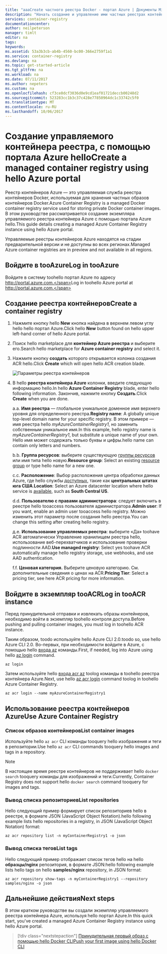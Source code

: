 ```yaml
---
title: "aaaCreate частного реестра Docker - портал Azure | Документы Microsoft"
description: "Начать создание и управление ими частных реестрах контейнера Docker с hello портал Azure"
services: container-registry
documentationcenter: 
author: neilpeterson
manager: timlt
editor: na
tags: 
keywords: 
ms.assetid: 53a3b3cb-ab4b-4560-bc00-366e2759f1a1
ms.service: container-registry
ms.devlang: na
ms.topic: get-started-article
ms.tgt_pltfrm: na
ms.workload: na
ms.date: 07/11/2017
ms.author: nepeters
ms.custom: na
ms.openlocfilehash: cf3ce0dcf3036d0e9cd1eaf01721deccb00248d2
ms.sourcegitcommit: 523283cc1b3c37c428e77850964dc1c33742c5f0
ms.translationtype: MT
ms.contentlocale: ru-RU
ms.lasthandoff: 10/06/2017
---
```

# <a name="create-a-managed-container-registry-using-hello-azure-portal"></a><span data-ttu-id="816cb-103">Создание управляемого контейнера реестра, с помощью портала Azure hello</span><span class="sxs-lookup"><span data-stu-id="816cb-103">Create a managed container registry using hello Azure portal</span></span>

<span data-ttu-id="816cb-104">Реестр контейнеров Azure — это управляемая служба реестра контейнеров Docker, используемая для хранения частных образов контейнеров Docker.</span><span class="sxs-lookup"><span data-stu-id="816cb-104">Azure Container Registry is a managed Docker container registry service used for storing private Docker container images.</span></span> <span data-ttu-id="816cb-105">В этом руководстве рассматривается создание экземпляра управляемого реестра контейнера Azure с помощью портала Azure hello.</span><span class="sxs-lookup"><span data-stu-id="816cb-105">This guide details creating a managed Azure Container Registry instance using hello Azure portal.</span></span>

<span data-ttu-id="816cb-106">Управляемые реестры контейнеров Azure находятся на стадии предварительной версии и не доступны во всех регионах.</span><span class="sxs-lookup"><span data-stu-id="816cb-106">Managed Azure container registries are in preview and not available in all regions.</span></span>

## <a name="log-in-tooazure"></a><span data-ttu-id="816cb-107">Войдите в tooAzure</span><span class="sxs-lookup"><span data-stu-id="816cb-107">Log in tooAzure</span></span>

<span data-ttu-id="816cb-108">Войдите в систему toohello портал Azure по адресу http://portal.azure.com.</span><span class="sxs-lookup"><span data-stu-id="816cb-108">Log in toohello Azure portal at http://portal.azure.com.</span></span>

## <a name="create-a-container-registry"></a><span data-ttu-id="816cb-109">Создание реестра контейнеров</span><span class="sxs-lookup"><span data-stu-id="816cb-109">Create a container registry</span></span>

1. <span data-ttu-id="816cb-110">Нажмите кнопку hello **New** кнопка найдена в верхнем левом углу hello hello портал Azure.</span><span class="sxs-lookup"><span data-stu-id="816cb-110">Click hello **New** button found on hello upper left-hand corner of hello Azure portal.</span></span>

2. <span data-ttu-id="816cb-111">Поиск hello marketplace для **контейнер Azure реестра** и выберите его.</span><span class="sxs-lookup"><span data-stu-id="816cb-111">Search hello marketplace for **Azure container registry** and select it.</span></span>

3. <span data-ttu-id="816cb-112">Нажмите кнопку **создать** которого открывается колонка создания ACR hello.</span><span class="sxs-lookup"><span data-stu-id="816cb-112">Click **Create** which will open hello ACR creation blade.</span></span>

    ![Параметры реестра контейнеров](./media/container-registry-get-started-portal/managed-container-registry-settings.png)

4. <span data-ttu-id="816cb-114">В hello **реестра контейнера Azure** колонки, введите следующую информацию hello.</span><span class="sxs-lookup"><span data-stu-id="816cb-114">In hello **Azure Container Registry** blade, enter hello following information.</span></span> <span data-ttu-id="816cb-115">Закончив, нажмите кнопку **Создать**.</span><span class="sxs-lookup"><span data-stu-id="816cb-115">Click **Create** when you are done.</span></span>

    <span data-ttu-id="816cb-116">а.</span><span class="sxs-lookup"><span data-stu-id="816cb-116">a.</span></span> <span data-ttu-id="816cb-117">**Имя реестра** — глобальное уникальное доменное имя верхнего уровня для определенного реестра.</span><span class="sxs-lookup"><span data-stu-id="816cb-117">**Registry name**: A globally unique top-level domain name for your specific registry.</span></span> <span data-ttu-id="816cb-118">В этом примере — имя реестра hello *myAzureContainerRegistry1*, но заменить собственным уникальное имя.</span><span class="sxs-lookup"><span data-stu-id="816cb-118">In this example, hello registry name is *myAzureContainerRegistry1*, but substitute a unique name of your own.</span></span> <span data-ttu-id="816cb-119">Hello имя может содержать только буквы и цифры.</span><span class="sxs-lookup"><span data-stu-id="816cb-119">hello name can contain only letters and numbers.</span></span>

    <span data-ttu-id="816cb-120">b.</span><span class="sxs-lookup"><span data-stu-id="816cb-120">b.</span></span> <span data-ttu-id="816cb-121">**Группа ресурсов**: выберите существующую [группы ресурсов](../azure-resource-manager/resource-group-overview.md#resource-groups) или имя типа hello новую.</span><span class="sxs-lookup"><span data-stu-id="816cb-121">**Resource group**: Select an existing [resource group](../azure-resource-manager/resource-group-overview.md#resource-groups) or type hello name for a new one.</span></span>

    <span data-ttu-id="816cb-122">c.</span><span class="sxs-lookup"><span data-stu-id="816cb-122">c.</span></span> <span data-ttu-id="816cb-123">**Расположение**: Выбор расположения центра обработки данных Azure, где hello службы [доступных](https://azure.microsoft.com/regions/services/), такие как **центральных штатах юга США**.</span><span class="sxs-lookup"><span data-stu-id="816cb-123">**Location**: Select an Azure datacenter location where hello service is [available](https://azure.microsoft.com/regions/services/), such as **South Central US**.</span></span>

    <span data-ttu-id="816cb-124">d.</span><span class="sxs-lookup"><span data-stu-id="816cb-124">d.</span></span> <span data-ttu-id="816cb-125">**Пользователю с правами администратора**: следует включить в реестре hello tooaccess пользователя администратора.</span><span class="sxs-lookup"><span data-stu-id="816cb-125">**Admin user**: If you want, enable an admin user tooaccess hello registry.</span></span> <span data-ttu-id="816cb-126">Можно изменить этот параметр после создания hello реестра.</span><span class="sxs-lookup"><span data-stu-id="816cb-126">You can change this setting after creating hello registry.</span></span>

    <span data-ttu-id="816cb-127">д.</span><span class="sxs-lookup"><span data-stu-id="816cb-127">e.</span></span> <span data-ttu-id="816cb-128">**Использование управляемых реестра**: выберите «Да» toohave ACR автоматически Управление хранилищем реестра hello, использование веб-перехватчиков и использование проверки подлинности AAD.</span><span class="sxs-lookup"><span data-stu-id="816cb-128">**Use managed registry**: Select yes toohave ACR automatically manage hello registry storage, use webhooks, and use AAD authentication.</span></span>

    <span data-ttu-id="816cb-129">f.</span><span class="sxs-lookup"><span data-stu-id="816cb-129">f.</span></span> <span data-ttu-id="816cb-130">**Ценовая категория.** Выберите ценовую категорию. См. дополнительные сведения о ценах на ACR.</span><span class="sxs-lookup"><span data-stu-id="816cb-130">**Pricing Tier**: Select a pricing tier, see here ACR pricing for more information.</span></span>

## <a name="log-in-tooacr-instance"></a><span data-ttu-id="816cb-131">Войдите в экземпляр tooACR</span><span class="sxs-lookup"><span data-stu-id="816cb-131">Log in tooACR instance</span></span>

<span data-ttu-id="816cb-132">Перед принудительной отправки и извлекать образы контейнеров, необходимо войти в экземпляр toohello контроля доступа.</span><span class="sxs-lookup"><span data-stu-id="816cb-132">Before pushing and pulling container images, you must log in toohello ACR instance.</span></span> 

<span data-ttu-id="816cb-133">Таким образом, toodo используйте hello Azure CLI 2.0.</span><span class="sxs-lookup"><span data-stu-id="816cb-133">toodo so, use hello Azure CLI 2.0.</span></span> <span data-ttu-id="816cb-134">Во-первых, при необходимости войдите в Azure, с помощью hello [входа az](/cli/azure/#login) команды.</span><span class="sxs-lookup"><span data-stu-id="816cb-134">First, if needed, log into Azure using hello [az login](/cli/azure/#login) command.</span></span> 

```azurecli
az login
```

<span data-ttu-id="816cb-135">Затем используйте hello [входа acr az](/cli/azure/acr#login) toolog команды в toohello реестра контейнера Azure.</span><span class="sxs-lookup"><span data-stu-id="816cb-135">Next, use hello [az acr login](/cli/azure/acr#login) command toolog in toohello Azure Container Registry.</span></span>

```azurecli-interactive
az acr login --name myAzureContainerRegistry1
```

## <a name="use-azure-container-registry"></a><span data-ttu-id="816cb-136">Использование реестра контейнеров Azure</span><span class="sxs-lookup"><span data-stu-id="816cb-136">Use Azure Container Registry</span></span>

### <a name="list-container-images"></a><span data-ttu-id="816cb-137">Список образов контейнеров</span><span class="sxs-lookup"><span data-stu-id="816cb-137">List container images</span></span>

<span data-ttu-id="816cb-138">Используйте hello `az acr` CLI команды tooquery hello изображения и теги в репозитории.</span><span class="sxs-lookup"><span data-stu-id="816cb-138">Use hello `az acr` CLI commands tooquery hello images and tags in a repository.</span></span>

> [!NOTE]
> <span data-ttu-id="816cb-139">В настоящее время реестре контейнеров не поддерживает hello `docker search` tooquery команды для изображений и теги.</span><span class="sxs-lookup"><span data-stu-id="816cb-139">Currently, Container Registry does not support hello `docker search` command tooquery for images and tags.</span></span>

### <a name="list-repositories"></a><span data-ttu-id="816cb-140">Вывод списка репозиториев</span><span class="sxs-lookup"><span data-stu-id="816cb-140">List repositories</span></span>

<span data-ttu-id="816cb-141">Hello следующий пример формирует список репозиториев hello в реестре, в формате JSON (JavaScript Object Notation).</span><span class="sxs-lookup"><span data-stu-id="816cb-141">hello following example lists hello repositories in a registry, in JSON (JavaScript Object Notation) format:</span></span>

```azurecli
az acr repository list -n myContainerRegistry1 -o json
```

### <a name="list-tags"></a><span data-ttu-id="816cb-142">Вывод списка тегов</span><span class="sxs-lookup"><span data-stu-id="816cb-142">List tags</span></span>

<span data-ttu-id="816cb-143">Hello следующий пример отображает список тегов hello на hello **образцы/nginx** репозитория, в формате JSON:</span><span class="sxs-lookup"><span data-stu-id="816cb-143">hello following example lists hello tags on hello **samples/nginx** repository, in JSON format:</span></span>

```azurecli
az acr repository show-tags -n myContainerRegistry1 --repository samples/nginx -o json
```

## <a name="next-steps"></a><span data-ttu-id="816cb-144">Дальнейшие действия</span><span class="sxs-lookup"><span data-stu-id="816cb-144">Next steps</span></span>

<span data-ttu-id="816cb-145">В этом кратком руководстве вы создали экземпляр управляемого реестра контейнера Azure, используя hello портал Azure.</span><span class="sxs-lookup"><span data-stu-id="816cb-145">In this quick start, you've created a managed Azure Container Registry instance using hello Azure portal.</span></span>

> [!div class="nextstepaction"]
> [<span data-ttu-id="816cb-146">Принудительная первый образ с помощью hello Docker CLI</span><span class="sxs-lookup"><span data-stu-id="816cb-146">Push your first image using hello Docker CLI</span></span>](container-registry-get-started-docker-cli.md)

